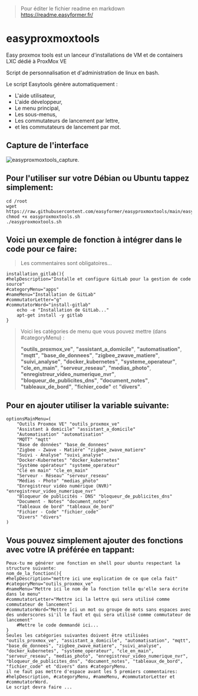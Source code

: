 
> Pour éditer le fichier readme en markdown https://readme.easyformer.fr/


# easyproxmoxtools
Easy proxmox tools est un lanceur d'installations de VM et de containers LXC dédié à ProxMox VE

Script de personnalisation et d'administration de linux en bash.

Le script Easytools génère automatiquement :
 - L'aide utilisateur,
 - L'aide développeur,
 - Le menu principal,
 - Les sous-menus,
 - Les commutateurs de lancement par lettre,
 - et les commutateurs de lancement par mot.

## Capture de l'interface

![easyproxmoxtools_capture](/easyproxmoxtools_capture.png "easyproxmoxtools_capture").

## Pour l'utiliser sur votre Débian ou Ubuntu tappez simplement:
    
    cd /root
    wget https://raw.githubusercontent.com/easyformer/easyproxmoxtools/main/easyproxmoxtools.sh
    chmod +x easyproxmoxtools.sh
    ./easyproxmoxtools.sh
    

## Voici un exemple de fonction à intégrer dans le code pour ce faire:
> Les commentaires sont obligatoires...

    installation_gitlab(){
    #helpDescription="Installe et configure GitLab pour la gestion de code source"
    #categoryMenu="apps" 
    #nameMenu="Installation de GitLab"
    #commutatorLetter="g"
    #commutatorWord="install-gitlab"
        echo -e "Installation de GitLab..."
        apt-get install -y gitlab
    }


> Voici les catégories de menu que vous pouvez mettre (dans #categoryMenu) :
> 
> **"outils_proxmox_ve"**, **"assistant_a_domicile"**, **"automatisation"**, **"mqtt"**, **"base_de_donnees"**, **"zigbee_zwave_matiere"**, **"suivi_analyse"**, **"docker_kubernetes"**, **"systeme_operateur"**, **"cle_en_main"**, **"serveur_reseau"**, **"medias_photo"**, **"enregistreur_video_numerique_nvr"**, **"bloqueur_de_publicites_dns"**, **"document_notes"**, **"tableaux_de_bord"**, **"fichier_code"** et **"divers"**.


## Pour en ajouter utiliser la variable suivante:

    optionsMainMenu=(
        "Outils Proxmox VE" "outils_proxmox_ve"
        "Assistant à domicile" "assistant_a_domicile"
        "Automatisation" "automatisation"
        "MQTT" "mqtt"
        "Base de données" "base_de_donnees"
        "Zigbee - Zwave - Matière" "zigbee_zwave_matiere"
        "Suivi - Analyse" "suivi_analyse"
        "Docker-Kubernetes" "docker_kubernetes"
        "Système opérateur" "systeme_operateur"
        "Clé en main" "cle_en_main"
        "Serveur - Réseau" "serveur_reseau"
        "Médias - Photo" "medias_photo"
        "Enregistreur vidéo numérique (NVR)" "enregistreur_video_numerique_nvr"
        "Bloqueur de publicités - DNS" "bloqueur_de_publicites_dns"
        "Document - Notes" "document_notes"
        "Tableaux de bord" "tableaux_de_bord"
        "Fichier - Code" "fichier_code"
        "Divers" "divers"
    )

## Vous pouvez simplement ajouter des fonctions avec votre IA préférée en tappant:

    Peux-tu me générer une fonction en shell pour ubuntu respectant la structure suivante:
    nom_de_la_fonction(){
    #helpDescription="mettre ici une explication de ce que cela fait"
    #categoryMenu="outils_proxmox_ve"
    #nameMenu="Mettre ici le nom de la fonction telle qu'elle sera écrite dans le menu"
    #commutatorLetter="Mettre ici la lettre qui sera utilisé comme commutateur de lancement"
    #commutatorWord="Mettre ici un mot ou groupe de mots sans espaces avec des underscores si'il le faut et qui sera utilisé comme commutateur de lancement"
        #Mettre le code demmandé ici...   
    }
    Seules les catégories suivantes doivent être utilisées "outils_proxmox_ve", "assistant_a_domicile", "automatisation", "mqtt", "base_de_donnees", "zigbee_zwave_matiere", "suivi_analyse", "docker_kubernetes", "systeme_operateur", "cle_en_main", "serveur_reseau", "medias_photo", "enregistreur_video_numerique_nvr", "bloqueur_de_publicites_dns", "document_notes", "tableaux_de_bord", "fichier_code" et "divers" dans #categoryMenu.
    il ne faut pas mettre d'espace avant les 5 premiers commentaires: #helpDescription, #categoryMenu, #nameMenu, #commutatorLetter et #commutatorWord.
    Le script devra faire ...






